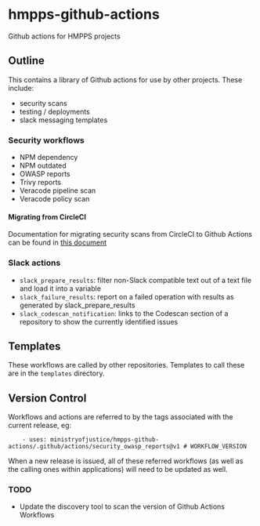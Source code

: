 # hmpps-github-actions

Github actions for HMPPS projects


## Outline

This contains a library of Github actions for use by other projects. These include:

- security scans
- testing / deployments
- slack messaging templates

### Security workflows

- NPM dependency
- NPM outdated
- OWASP reports
- Trivy reports
- Veracode pipeline scan
- Veracode policy scan

#### Migrating from CircleCI

Documentation for migrating security scans from CircleCI to Github Actions can be found in [this document](docs/security-migration.md)


### Slack actions
- `slack_prepare_results`: filter non-Slack compatible text out of a text file and load it into a variable
- `slack_failure_results`: report on a failed operation with results as generated by slack_prepare_results
- `slack_codescan_notification`: links to the Codescan section of a repository to show the currently identified issues


## Templates

These workflows are called by other repositories. Templates to call these are in the `templates` directory.


## Version Control

Workflows and actions are referred to by the tags associated with the current release, eg:

```
    - uses: ministryofjustice/hmpps-github-actions/.github/actions/security_owasp_reports@v1 # WORKFLOW_VERSION
```

When a new release is issued, all of these referred workflows (as well as the calling ones within applications) will need to be updated as well.

### TODO

- Update the discovery tool to scan the version of Github Actions Workflows
